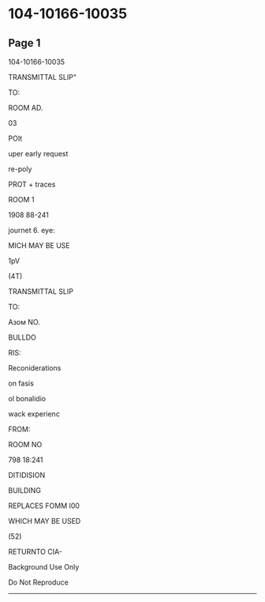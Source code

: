 # 104-10166-10035

## Page 1

104-10166-10035

TRANSMITTAL SLIP"

TO:

ROOM AD.

03

POIt

uper early request

re-poly

PROT + traces

ROOM 1

1908 88-241

journet 6. eye:

MICH MAY BE USE

1pV

(4T)

TRANSMITTAL SLIP

TO:

Азом NO.

BULLDO

RIS:

Reconiderations

on fasis

ol bonalidio

wack experienc

FROM:

ROOM NO

798 18:241

DITIDISION

BUILDING

REPLACES FOMM I00

WHICH MAY BE USED

(52)

RETURNTO CIA-

Background Use Only

Do Not Reproduce

---

